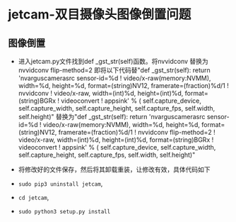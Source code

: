 # jetcam-双目摄像头图像倒置问题

## 图像倒置

- 进入jetcam.py文件找到def _gst_str(self)函数。将nvvidconv 替换为nvvidconv flip-method=2
即将以下代码替"def _gst_str(self):
        return 'nvarguscamerasrc sensor-id=%d ! video/x-raw(memory:NVMM), width=%d, height=%d, format=(string)NV12, framerate=(fraction)%d/1 ! nvvidconv ! video/x-raw, width=(int)%d, height=(int)%d, format=(string)BGRx ! videoconvert ! appsink' % (
                self.capture_device, self.capture_width, self.capture_height, self.capture_fps, self.width, self.height)"
替换为"def _gst_str(self):
        return 'nvarguscamerasrc sensor-id=%d ! video/x-raw(memory:NVMM), width=%d, height=%d, format=(string)NV12, framerate=(fraction)%d/1 ! nvvidconv flip-method=2 ! video/x-raw, width=(int)%d, height=(int)%d, format=(string)BGRx ! videoconvert ! appsink' % (
                self.capture_device, self.capture_width, self.capture_height, self.capture_fps, self.width, self.height)"
- 将修改好的文件保存，然后将其卸载重装，让修改有效，具体代码如下

- `sudo pip3 uninstall jetcam`,

- `cd jetcam`,

- `sudo python3 setup.py install`
